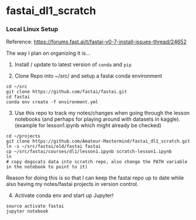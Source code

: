 # fastai_dl1_scratch


### Local Linux Setup
Reference: https://forums.fast.ai/t/fastai-v0-7-install-issues-thread/24652

The way I plan on organizing it is...


1. Install / update to latest version of `conda` and `pip` 

2. Clone Repo into ~/src/ and setup a fastai conda environment
```
cd ~/src
git clone https://github.com/fastai/fastai.git
cd fastai
conda env create -f environment.yml
```

3. Use this repo to track my notes/changes when going through the lesson notebooks (and perhaps for playing around with datasets in kaggle). (example for lesson1.ipynb which might already be checked)
```
cd ~/projects
git clone https://github.com/Amateur-Mastermind/fastai_dl1_scratch.git
ln -s ~/src/fastai/old/fastai fastai
cp ~/src/fastai/courses/dl1/lesson1.ipynb scratch-lesson1.ipynb
ln 
# copy dogscats data into scratch repo, also change the PATH variable in the notebook to point to it)
```
Reason for doing this is so that I can keep the fastai repo up to date while also having my notes/fastai projects in version control.

4. Activate conda env and start up Jupyter!
```
source activate fastai
jupyter notebook
```
